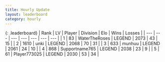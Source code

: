 ```yaml
---
title: Hourly Update
layout: leaderboard
category: hourly
---
```


{: .leaderboard}
| Rank | LV | Player | Division | Elo | Wins | Losses |
| --- | --- | --- | --- | --- | --- | --- |
| <span data-change="0">1</span> | 83 | <span title="ID: 773086">WaterTheRoses</span> | LEGEND | <span data-change="5">2073</span> | <span data-change="2">43</span> | <span data-change="1">15</span> |
| <span data-change="0">2</span> | 1610 | <span title="ID: 692745">unki</span> | LEGEND | <span data-change="0">2068</span> | <span data-change="0">70</span> | <span data-change="0">31</span> |
| <span data-change="0">3</span> | 633 | <span title="ID: 207149">munhuu</span> | LEGEND | <span data-change="0">2061</span> | <span data-change="0">24</span> | <span data-change="0">10</span> |
| <span data-change="3">4</span> | 868 | <span title="ID: 188640">Supportname765</span> | LEGEND | <span data-change="13">2038</span> | <span data-change="6">23</span> | <span data-change="3">9</span> |
| <span data-change="11">5</span> | 61 | <span title="ID: 773025">Player773025</span> | LEGEND | <span data-change="25">2030</span> | <span data-change="6">53</span> | <span data-change="2">34</span> |